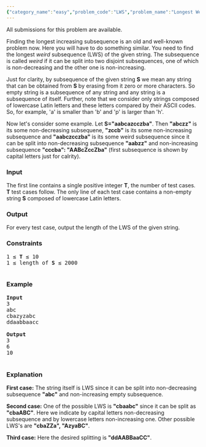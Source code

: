 ```yaml
---
{"category_name":"easy","problem_code":"LWS","problem_name":"Longest Weird Subsequence","languages_supported":{"0":"ADA","1":"ASM","2":"BASH","3":"BF","4":"C","5":"C99 strict","6":"CAML","7":"CLOJ","8":"CLPS","9":"CPP 4.3.2","10":"CPP 4.9.2","11":"CPP14","12":"CS2","13":"D","14":"ERL","15":"FORT","16":"FS","17":"GO","18":"HASK","19":"ICK","20":"ICON","21":"JAVA","22":"JS","23":"LISP clisp","24":"LISP sbcl","25":"LUA","26":"NEM","27":"NICE","28":"NODEJS","29":"PAS fpc","30":"PAS gpc","31":"PERL","32":"PERL6","33":"PHP","34":"PIKE","35":"PRLG","36":"PYTH","37":"PYTH 3.4","38":"RUBY","39":"SCALA","40":"SCM guile","41":"SCM qobi","42":"ST","43":"TCL","44":"TEXT","45":"WSPC"},"max_timelimit":3,"source_sizelimit":50000,"problem_author":"vamsi_kavala","problem_tester":"anton_lunyov","date_added":"29-07-2011","tags":{"0":"easy","1":"march12","2":"vamsi_kavala"},"editorial_url":"http://discuss.codechef.com/problems/LWS","time":{"view_start_date":1331461925,"submit_start_date":1331461925,"visible_start_date":1331458200,"end_date":1735669800},"layout":"problem"}
---
```

<span class="solution-visible-txt">All submissions for this problem are available.</span><p>Finding the longest increasing subsequence is an old and well-known problem now. Here you will have to do something similar. You need to find the longest <i>weird</i> subsequence (LWS) of the given string. The subsequence is called <i>weird</i> if it can be split into two disjoint subsequences, one of which is non-decreasing and the other one is non-increasing. </p>

<p>Just for clarity, by subsequence of the given string <b>S</b> we mean any string that can be obtained from <b>S</b> by erasing from it zero or more characters. So empty string is a subsequence of any string and any string is a subsequence of itself. Further, note that we consider only strings composed of lowercase Latin letters and these letters compared by their ASCII codes. So, for example, 'a' is smaller than 'b' and 'p' is larger than 'h'. </p>

<p>Now let's consider some example. Let <b>S="aabcazcczba"</b>. Then <b>"abczz"</b> is its some non-decreasing subsequene, <b>"zccb"</b> is its some non-increasing subsequence and <b>"aabczcczba"</b> is its some weird subsequence since it can be split into non-decreasing subsequence <b>"aabzz"</b> and non-increasing subsequence <b>"cccba": "AABcZccZba"</b> (first subsequence is shown by capital letters just for calrity). </p>


<h3>Input</h3>
<p>The first line contains a single positive integer <b>T</b>, the number of test cases. <b>T</b> test cases follow. The only line of each test case contains a non-empty string <b>S</b> composed of lowercase Latin letters. 

<h3>Output</h3>
</p><p>For every test case, output the length of the LWS of the given string. </p>

<h3>Constraints</h3>
<pre>
1 ≤ <b>T</b> ≤ 10
1 ≤ length of <b>S</b> ≤ 2000

</pre>

<h3>Example</h3>

<pre>
<b>Input</b>
3
abc
cbazyzabc
ddaabbaacc

<b>Output</b>
3
6
10

</pre>

<h3>Explanation</h3>

<p><b>First case:</b> The string itself is LWS since it can be split into non-decreasing subsequence <b>"abc"</b> and non-increasing empty subsequence.</p>

<p><b>Second case:</b> One of the possible LWS is <b>"cbaabc"</b> since it can be split as <b>"cbaABC"</b>. Here we indicate by capital letters non-decreasing subsequence and by lowercase letters non-increasing one. Other possible LWS's are <b>"cbaZZa", "AzyaBC"</b>.</p>

<p><b>Third case:</b> Here the desired splitting is <b>"ddAABBaaCC"</b>.</p>